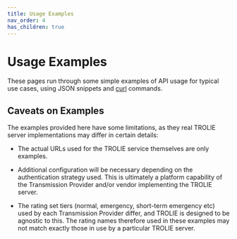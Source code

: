 ```yaml
---
title: Usage Examples
nav_order: 4
has_children: true
---
```


# Usage Examples

These pages run through some simple examples of API usage for typical use cases,
using JSON snippets and [curl](https://curl.se/) commands.

## Caveats on Examples

The examples provided here have some limitations, as they real TROLIE server
implementations may differ in certain details:

* The actual URLs used for the TROLIE service themselves are only examples.

* Additional configuration will be necessary depending on the authentication
  strategy used. This is ultimately a platform capability of the Transmission
  Provider and/or vendor implementing the TROLIE server.

* The rating set tiers (normal, emergency, short-term emergency etc) used by
  each Transmission Provider differ, and TROLIE is designed to be agnostic to
  this.  The rating names therefore used in these examples may not match
  exactly those in use by a particular TROLIE server.
